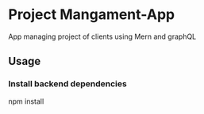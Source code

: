 # Project Mangament-App
App managing project of clients using Mern and graphQL

## Usage
### Install backend dependencies
npm install
